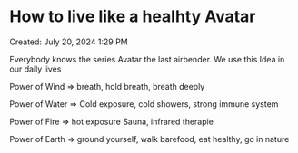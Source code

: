 # How to live like a healhty Avatar

Created: July 20, 2024 1:29 PM

Everybody knows the series Avatar the last airbender. 
We use this Idea in our daily lives

Power of Wind => breath, hold breath, breath deeply

Power of Water => Cold exposure,  cold showers, strong immune system

Power of Fire => hot exposure Sauna, infrared therapie

Power of Earth => ground yourself, walk barefood, eat healthy, go in nature
